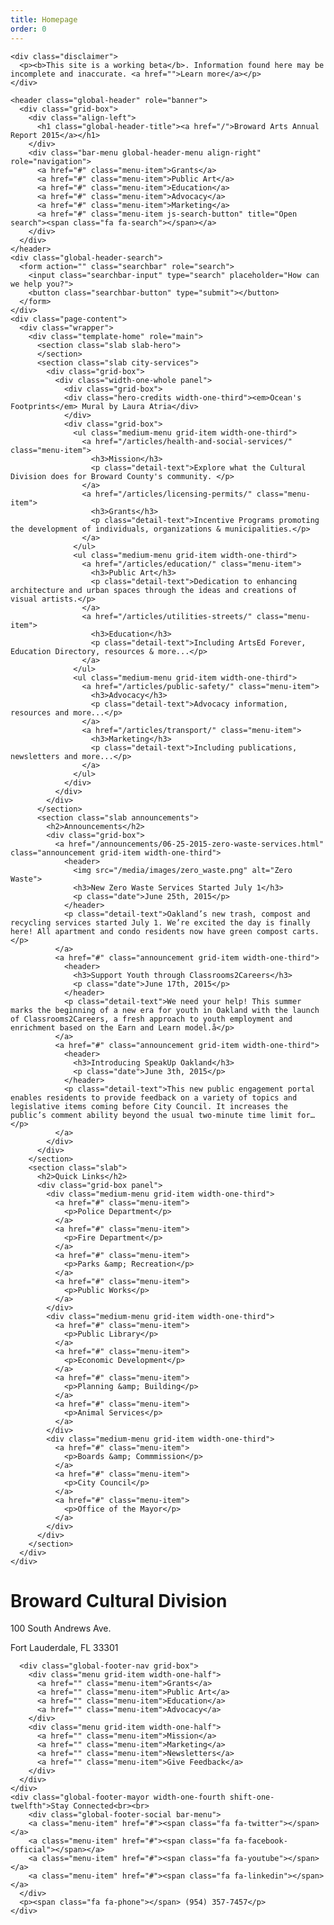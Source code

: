 ```yaml
---
title: Homepage
order: 0
---
```

<head>
  <title>Chime Starter</title>
  <meta charset="utf-8">
  <meta http-equiv="X-UA-Compatible" content="IE=edge">
  <meta name="viewport" content="width=device-width, initial-scale=1, maximum-scale=1">
  <meta name="description" content="A starter kit for government sites built with the Chime CMS
  ">
  <script src="https://use.typekit.net/ruo2kru.js"></script>
<script>try{Typekit.load({ async: true });}catch(e){}</script>
  <link rel="stylesheet" href="/css/main.css">
  <link rel="stylesheet" href="//maxcdn.bootstrapcdn.com/font-awesome/4.3.0/css/font-awesome.min.css">
  <link rel="canonical" href="//">
  <link rel="alternate" type="application/rss+xml" title="Chime Starter" href="//feed.xml" />
  <!--[if lt IE 9]>
    <script src="//html5shiv.googlecode.com/svn/trunk/html5.js"></script>
    <script src="//s3.amazonaws.com/nwapi/nwmatcher/nwmatcher-1.2.5-min.js"></script>
    <script src="/js/selectivizr-min-1.0.2.js"></script>
    <![endif]-->
  </head>
  <body class="homepage">

    <div class="disclaimer">
      <p><b>This site is a working beta</b>. Information found here may be incomplete and inaccurate. <a href="">Learn more</a></p>
    </div>

    <header class="global-header" role="banner">
      <div class="grid-box">
        <div class="align-left">
          <h1 class="global-header-title"><a href="/">Broward Arts Annual Report 2015</a></h1>
        </div>
        <div class="bar-menu global-header-menu align-right" role="navigation">
          <a href="#" class="menu-item">Grants</a>
          <a href="#" class="menu-item">Public Art</a>
          <a href="#" class="menu-item">Education</a>
          <a href="#" class="menu-item">Advocacy</a>
          <a href="#" class="menu-item">Marketing</a>
          <a href="#" class="menu-item js-search-button" title="Open search"><span class="fa fa-search"></span></a>
        </div>
      </div>
    </header>
    <div class="global-header-search">
      <form action="" class="searchbar" role="search">
        <input class="searchbar-input" type="search" placeholder="How can we help you?">
        <button class="searchbar-button" type="submit"></button>
      </form>
    </div>
    <div class="page-content">
      <div class="wrapper">
        <div class="template-home" role="main">
          <section class="slab slab-hero">
          </section>
          <section class="slab city-services">
            <div class="grid-box">
              <div class="width-one-whole panel">
                <div class="grid-box">
                <div class="hero-credits width-one-third"><em>Ocean's Footprints</em> Mural by Laura Atria</div>
                </div>
                <div class="grid-box">
                  <ul class="medium-menu grid-item width-one-third">
                    <a href="/articles/health-and-social-services/" class="menu-item">
                      <h3>Mission</h3>
                      <p class="detail-text">Explore what the Cultural Division does for Broward County's community. </p>
                    </a>  
                    <a href="/articles/licensing-permits/" class="menu-item">
                      <h3>Grants</h3>
                      <p class="detail-text">Incentive Programs promoting the development of individuals, organizations & municipalities.</p>
                    </a>   
                  </ul>
                  <ul class="medium-menu grid-item width-one-third">
                    <a href="/articles/education/" class="menu-item">
                      <h3>Public Art</h3>
                      <p class="detail-text">Dedication to enhancing architecture and urban spaces through the ideas and creations of visual artists.</p>
                    </a>  
                    <a href="/articles/utilities-streets/" class="menu-item">
                      <h3>Education</h3>
                      <p class="detail-text">Including ArtsEd Forever, Education Directory, resources & more...</p>
                    </a>   
                  </ul>
                  <ul class="medium-menu grid-item width-one-third">
                    <a href="/articles/public-safety/" class="menu-item">
                      <h3>Advocacy</h3>
                      <p class="detail-text">Advocacy information, resources and more...</p>
                    </a>  
                    <a href="/articles/transport/" class="menu-item">
                      <h3>Marketing</h3>
                      <p class="detail-text">Including publications, newsletters and more...</p>
                    </a>  
                  </ul>
                </div>
              </div>
            </div>
          </section>
          <section class="slab announcements">
            <h2>Announcements</h2>
            <div class="grid-box">
              <a href="/announcements/06-25-2015-zero-waste-services.html" class="announcement grid-item width-one-third">
                <header>
                  <img src="/media/images/zero_waste.png" alt="Zero Waste">
                  <h3>New Zero Waste Services Started July 1</h3>
                  <p class="date">June 25th, 2015</p>
                </header>
                <p class="detail-text">Oakland’s new trash, compost and recycling services started July 1. We’re excited the day is finally here! All apartment and condo residents now have green compost carts.</p>
              </a>
              <a href="#" class="announcement grid-item width-one-third">
                <header>
                  <h3>Support Youth through Classrooms2Careers</h3>
                  <p class="date">June 17th, 2015</p>
                </header>
                <p class="detail-text">We need your help! This summer marks the beginning of a new era for youth in Oakland with the launch of Classrooms2Careers, a fresh approach to youth employment and enrichment based on the Earn and Learn model.å</p>
              </a>
              <a href="#" class="announcement grid-item width-one-third">
                <header>
                  <h3>Introducing SpeakUp Oakland</h3>
                  <p class="date">June 3th, 2015</p>
                </header>
                <p class="detail-text">This new public engagement portal enables residents to provide feedback on a variety of topics and legislative items coming before City Council. It increases the public’s comment ability beyond the usual two-minute time limit for…</p>
              </a>
            </div>
          </div>
        </section>
        <section class="slab">
          <h2>Quick Links</h2>
          <div class="grid-box panel">
            <div class="medium-menu grid-item width-one-third">
              <a href="#" class="menu-item">
                <p>Police Department</p>
              </a>
              <a href="#" class="menu-item">
                <p>Fire Department</p>
              </a>
              <a href="#" class="menu-item">
                <p>Parks &amp; Recreation</p>
              </a>
              <a href="#" class="menu-item">
                <p>Public Works</p>
              </a>
            </div>
            <div class="medium-menu grid-item width-one-third">
              <a href="#" class="menu-item">
                <p>Public Library</p>
              </a>
              <a href="#" class="menu-item">
                <p>Economic Development</p>
              </a>
              <a href="#" class="menu-item">
                <p>Planning &amp; Building</p>
              </a>
              <a href="#" class="menu-item">
                <p>Animal Services</p>
              </a>
            </div>
            <div class="medium-menu grid-item width-one-third">
              <a href="#" class="menu-item">
                <p>Boards &amp; Commmission</p>
              </a>
              <a href="#" class="menu-item">
                <p>City Council</p>
              </a>
              <a href="#" class="menu-item">
                <p>Office of the Mayor</p>
              </a>
            </div>
          </div>
        </section>
      </div>
    </div>
  </div>
<footer class="global-footer" role="contentinfo">
  <div class="grid-box">
    <div class="grid-item width-one-fourth">
      <h1 class="global-footer-title h3">Broward Cultural Division</h1>
      <div class="address">
        <p>100 South Andrews Ave.</p>
        <p>Fort Lauderdale, FL 33301</p>
      </div>
    </div>
    <div class="grid-item width-one-third shift-one-twelfth">

      <div class="global-footer-nav grid-box">
        <div class="menu grid-item width-one-half">
          <a href="" class="menu-item">Grants</a>      
          <a href="" class="menu-item">Public Art</a>
          <a href="" class="menu-item">Education</a>
          <a href="" class="menu-item">Advocacy</a>
        </div>
        <div class="menu grid-item width-one-half">
          <a href="" class="menu-item">Mission</a>
          <a href="" class="menu-item">Marketing</a>
          <a href="" class="menu-item">Newsletters</a>
          <a href="" class="menu-item">Give Feedback</a>
        </div>
      </div>
    </div>
    <div class="global-footer-mayor width-one-fourth shift-one-twelfth">Stay Connected<br><br>
        <div class="global-footer-social bar-menu">
        <a class="menu-item" href="#"><span class="fa fa-twitter"></span></a>   
        <a class="menu-item" href="#"><span class="fa fa-facebook-official"></span></a>
        <a class="menu-item" href="#"><span class="fa fa-youtube"></span></a>
        <a class="menu-item" href="#"><span class="fa fa-linkedin"></span></a>
      </div>
      <p><span class="fa fa-phone"></span> (954) 357-7457</p>
    </div>
  </div>
</footer>
    <!--[if lt IE 9]>
      <script src="/js/rem.min.js"></script>
      <script src="//cdnjs.cloudflare.com/ajax/libs/respond.js/1.1.0/respond.min.js"></script>
      <![endif]-->
      <script src="/js/jquery-1.11.2.min.js"></script>
      <script src="/js/site.js"></script>
    </body>
